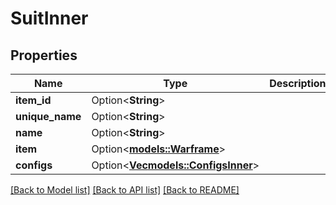 # SuitInner

## Properties

Name | Type | Description | Notes
------------ | ------------- | ------------- | -------------
**item_id** | Option<**String**> |  | [optional]
**unique_name** | Option<**String**> |  | [optional]
**name** | Option<**String**> |  | [optional]
**item** | Option<[**models::Warframe**](.md)> |  | [optional]
**configs** | Option<[**Vec<models::ConfigsInner>**](configs_inner.md)> |  | [optional]

[[Back to Model list]](../README.md#documentation-for-models) [[Back to API list]](../README.md#documentation-for-api-endpoints) [[Back to README]](../README.md)


